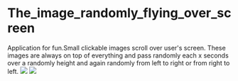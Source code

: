 # The_image_randomly_flying_over_screen
Application for fun.Small clickable images scroll over user's screen. These images are always on top of everything and pass randomly each x seconds over a randomly height and again randomly from left to right or from right to left.
![](https://cloud.mail.ru/home/Images/mobile%20app%20images/%D0%A1%D0%BD%D0%B8%D0%BC%D0%BE%D0%BA%20(2).PNG)
![](https://cloclo21.datacloudmail.ru/view/Images/mobile%20app%20images/%D0%A1%D0%BD%D0%B8%D0%BC%D0%BE%D0%BA2%20%281%29.PNG?etag=D7EBCF878E9D51AFFC8CACB1FF33B70A035D72D1&x-email=as_aibol%40mail.ru)
